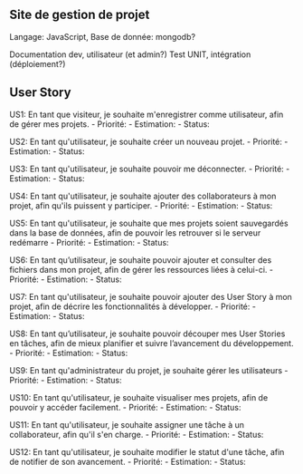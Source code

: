 ## Site de gestion de projet

Langage: JavaScript, 
Base de donnée: mongodb?

Documentation dev, utilisateur (et admin?)
Test UNIT, intégration (déploiement?)

## User Story

US1: En tant que visiteur, je souhaite m'enregistrer comme utilisateur, afin de gérer mes projets.
    - Priorité:
    - Estimation: 
    - Status: 
  
US2: En tant qu'utilisateur, je souhaite créer un nouveau projet.
    - Priorité:
    - Estimation: 
    - Status: 
  
US3: En tant qu'utilisateur, je souhaite pouvoir me déconnecter.
    - Priorité:
    - Estimation: 
    - Status: 
  
US4: En tant qu'utilisateur, je souhaite ajouter des collaborateurs à mon projet, afin qu'ils puissent y participer.
    - Priorité:
    - Estimation: 
    - Status: 
  
US5: En tant qu'utilisateur, je souhaite que mes projets soient sauvegardés dans la base de données, afin de pouvoir les retrouver si le serveur redémarre
    - Priorité:
    - Estimation: 
    - Status: 
  
US6: En tant qu’utilisateur, je souhaite pouvoir ajouter et consulter des fichiers dans mon projet, afin de gérer les ressources liées à celui-ci.
    - Priorité:
    - Estimation: 
    - Status: 
  
US7: En tant qu'utilisateur, je souhaite pouvoir ajouter des User Story à mon projet, afin de décrire les fonctionnalités à développer.
    - Priorité:
    - Estimation: 
    - Status: 
  
US8: En tant qu’utilisateur, je souhaite pouvoir découper mes User Stories en tâches, afin de mieux planifier et suivre l’avancement du développement.
    - Priorité:
    - Estimation: 
    - Status: 
  
US9: En tant qu'administrateur du projet, je souhaite gérer les utilisateurs
    - Priorité:
    - Estimation: 
    - Status: 
  
US10: En tant qu'utilisateur, je souhaite visualiser mes projets, afin de pouvoir y accéder facilement.
    - Priorité:
    - Estimation: 
    - Status: 
  
US11: En tant qu'utilisateur, je souhaite assigner une tâche à un collaborateur, afin qu'il s'en charge.
    - Priorité:
    - Estimation: 
    - Status: 
  
US12: En tant qu'utilisateur, je souhaite modifier le statut d'une tâche, afin de notifier de son avancement.
    - Priorité:
    - Estimation: 
    - Status: 
